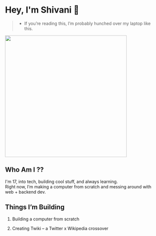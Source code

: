 # Hey, I'm Shivani 👾

>  * If you’re reading this, I’m probably hunched over my laptop like this. 

<img src="https://giffiles.alphacoders.com/171/171294.gif" width="400"/>

## Who Am I ??   

I'm 17, into tech, building cool stuff, and always learning.  
Right now, I’m making a computer from scratch and messing around with web + backend dev.


## Things I’m Building

  1. Building a computer from scratch 
  
  2. Creating Twiki – a Twitter x Wikipedia crossover



<!---
NewSmoke38/NewSmoke38 is a ✨ special ✨ repository because its `README.md` (this file) appears on your GitHub profile.
You can click the Preview link to take a look at your changes.
--->
